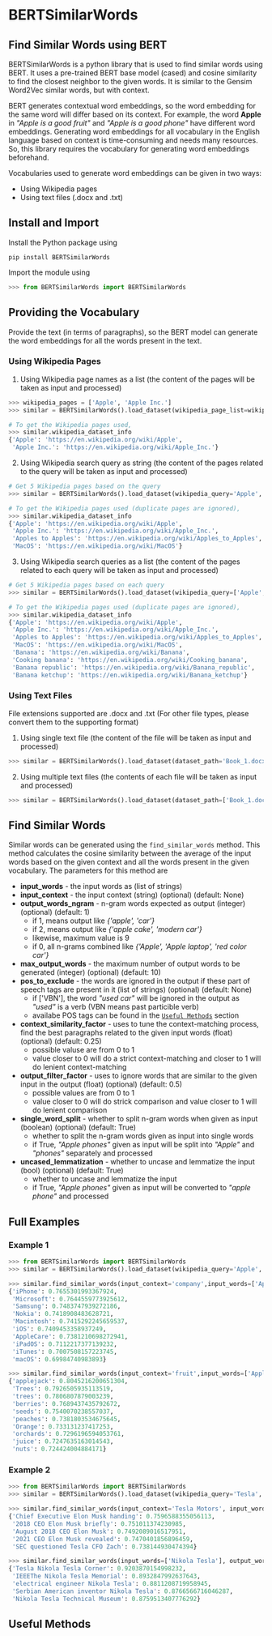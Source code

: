 # BERTSimilarWords

## Find Similar Words using BERT

BERTSimilarWords is a python library that is used to find similar words using BERT. It uses a pre-trained BERT base model (cased) and cosine similarity to find the closest neighbor to the given words. It is similar to the Gensim Word2Vec similar words, but with context.

BERT generates contextual word embeddings, so the word embedding for the same word will differ based on its context. For example, the word **Apple** in *"Apple is a good fruit"* and *"Apple is a good phone"* have different word embeddings. Generating word embeddings for all vocabulary in the English language based on context is time-consuming and needs many resources. So, this library requires the vocabulary for generating word embeddings beforehand.

Vocabularies used to generate word embeddings can be given in two ways:

* Using Wikipedia pages
* Using text files (.docx and .txt)

## Install and Import

Install the Python package using
```
pip install BERTSimilarWords
```

Import the module using
```python
>>> from BERTSimilarWords import BERTSimilarWords
```

## Providing the Vocabulary

Provide the text (in terms of paragraphs), so the BERT model can generate the word embeddings for all the words present in the text.

### Using Wikipedia Pages

1. Using Wikipedia page names as a list (the content of the pages will be taken as input and processed)

```python
>>> wikipedia_pages = ['Apple', 'Apple Inc.']
>>> similar = BERTSimilarWords().load_dataset(wikipedia_page_list=wikipedia_pages)

# To get the Wikipedia pages used,
>>> similar.wikipedia_dataset_info
{'Apple': 'https://en.wikipedia.org/wiki/Apple',
 'Apple Inc.': 'https://en.wikipedia.org/wiki/Apple_Inc.'}
```

2. Using Wikipedia search query as string (the content of the pages related to the query will be taken as input and processed)

```python
# Get 5 Wikipedia pages based on the query
>>> similar = BERTSimilarWords().load_dataset(wikipedia_query='Apple', wikipedia_query_limit=5)

# To get the Wikipedia pages used (duplicate pages are ignored),
>>> similar.wikipedia_dataset_info
{'Apple': 'https://en.wikipedia.org/wiki/Apple',
 'Apple Inc.': 'https://en.wikipedia.org/wiki/Apple_Inc.',
 'Apples to Apples': 'https://en.wikipedia.org/wiki/Apples_to_Apples',
 'MacOS': 'https://en.wikipedia.org/wiki/MacOS'}
```

3. Using Wikipedia search queries as a list (the content of the pages related to each query will be taken as input and processed)

```python
# Get 5 Wikipedia pages based on each query
>>> similar = BERTSimilarWords().load_dataset(wikipedia_query=['Apple', 'Banana'], wikipedia_query_limit=5)

# To get the Wikipedia pages used (duplicate pages are ignored),
>>> similar.wikipedia_dataset_info
{'Apple': 'https://en.wikipedia.org/wiki/Apple',
 'Apple Inc.': 'https://en.wikipedia.org/wiki/Apple_Inc.',
 'Apples to Apples': 'https://en.wikipedia.org/wiki/Apples_to_Apples',
 'MacOS': 'https://en.wikipedia.org/wiki/MacOS',
 'Banana': 'https://en.wikipedia.org/wiki/Banana',
 'Cooking banana': 'https://en.wikipedia.org/wiki/Cooking_banana',
 'Banana republic': 'https://en.wikipedia.org/wiki/Banana_republic',
 'Banana ketchup': 'https://en.wikipedia.org/wiki/Banana_ketchup'}
```

### Using Text Files

File extensions supported are .docx and .txt (For other file types, please convert them to the supporting format)

1. Using single text file (the content of the file will be taken as input and processed)

```python
>>> similar = BERTSimilarWords().load_dataset(dataset_path='Book_1.docx')
```

2. Using multiple text files (the contents of each file will be taken as input and processed)

```python
>>> similar = BERTSimilarWords().load_dataset(dataset_path=['Book_1.docx','Book_1.txt'])
```

## Find Similar Words

Similar words can be generated using the `find_similar_words` method. This method calculates the cosine similarity between the average of the input words based on the given context and all the words present in the given vocabulary. The parameters for this method are

- **input_words** - the input words as (list of strings)
- **input_context** - the input context (string) (optional) (default: None)
- **output_words_ngram** - n-gram words expected as output (integer) (optional) (default: 1)
  - if 1, means output like *{'apple', 'car'}*
  - if 2, means output like *{'apple cake', 'modern car'}*
  - likewise, maximum value is 9
  - if 0, all n-grams combined like *{'Apple', 'Apple laptop', 'red color car'}*
- **max_output_words** - the maximum number of output words to be generated (integer) (optional) (default: 10)
- **pos_to_exclude** - the words are ignored in the output if these part of speech tags are present in it (list of strings) (optional) (default: None)
  - if ['VBN'], the word *"used car"* will be ignored in the output as *"used"* is a verb (VBN means past particible verb)
  - availabe POS tags can be found in the [`Useful Methods`](#useful-methods) section
- **context_similarity_factor** - uses to tune the context-matching process, find the best paragraphs related to the given input words (float) (optional) (default: 0.25)
  - possible valuse are from 0 to 1
  - value closer to 0 will do a strict context-matching and closer to 1 will do lenient context-matching
- **output_filter_factor** - uses to ignore words that are similar to the given input in the output (float) (optional) (default: 0.5)
  - possible values are from 0 to 1
  - value closer to 0 will do strick comparison and value closer to 1 will do lenient comparison
- **single_word_split** - whether to split n-gram words when given as input (boolean) (optional) (default: True)
  - whether to split the n-gram words given as input into single words
  - if True, *"Apple phones"* given as input will be split into *"Apple"* and *"phones"* separately and processed
- **uncased_lemmatization** - whether to uncase and lemmatize the input (bool) (optional) (default: True)
  - whether to uncase and lemmatize the input
  - if True, *"Apple phones"* given as input will be converted to *"apple phone"* and processed

## Full Examples

### Example 1

```python
>>> from BERTSimilarWords import BERTSimilarWords
>>> similar = BERTSimilarWords().load_dataset(wikipedia_query='Apple', wikipedia_query_limit=5)

>>> similar.find_similar_words(input_context='company',input_words=['Apple'])
{'iPhone': 0.7655301993367924,
 'Microsoft': 0.7644559773925612,
 'Samsung': 0.7483747939272186,
 'Nokia': 0.7418908483628721,
 'Macintosh': 0.7415292245659537,
 'iOS': 0.7409453358937249,
 'AppleCare': 0.7381210698272941,
 'iPadOS': 0.7112217377139232,
 'iTunes': 0.7007508157223745,
 'macOS': 0.69984740983893}

>>> similar.find_similar_words(input_context='fruit',input_words=['Apple'])
{'applejack': 0.8045216200651304,
 'Trees': 0.7926505935113519,
 'trees': 0.7806807879003239,
 'berries': 0.7689437435792672,
 'seeds': 0.7540070238557037,
 'peaches': 0.7381803534675645,
 'Orange': 0.733131237417253,
 'orchards': 0.7296196594053761,
 'juice': 0.7247635163014543,
 'nuts': 0.724424004884171}
```

### Example 2

```python
>>> from BERTSimilarWords import BERTSimilarWords
>>> similar = BERTSimilarWords().load_dataset(wikipedia_query='Tesla', wikipedia_query_limit=10)

>>> similar.find_similar_words(input_context='Tesla Motors', input_words=['CEO'], output_words_ngram=5, max_output_words=5)
{'Chief Executive Elon Musk handing': 0.7596588355056113,
 '2018 CEO Elon Musk briefly': 0.751011374230985,
 'August 2018 CEO Elon Musk': 0.7492089016517951,
 '2021 CEO Elon Musk revealed': 0.7470401856896459,
 'SEC questioned Tesla CFO Zach': 0.738144930474394}

>>> similar.find_similar_words(input_words=['Nikola Tesla'], output_words_ngram=0, max_output_words=5)
{'Tesla Nikola Tesla Corner': 0.9203870154998232,
 'IEEEThe Nikola Tesla Memorial': 0.8932847992637643,
 'electrical engineer Nikola Tesla': 0.8811208719958945,
 'Serbian American inventor Nikola Tesla': 0.8766566716046287,
 'Nikola Tesla Technical Museum': 0.8759513407776292}
```

## Useful Methods
